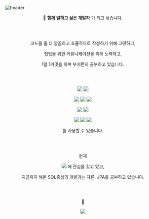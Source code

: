 ![header](https://capsule-render.vercel.app/api?type=waving&color=ddd6f3&height=250&section=header&text=Ara%20Jo&fontSize=70&animation=twinkling)

<p align="center">🤝 <strong>함께 일하고 싶은 개발자</strong> 가 되고 싶습니다. </p>
<br>
<br>
<p align="center">코드를 좀 더 깔끔하고 효율적으로 작성하기 위해 고민하고,</p>
<p align="center">협업을 위한 커뮤니케이션을 위해 노력하고,</p>
<p align="center">1일 1커밋을 하며 부지런히 공부하고 있습니다.</p>
<br>
<br>
<p align="center"><img src="https://img.shields.io/badge/Java-007396?style=flat-square&logo=Java&logoColor=white"/> <img src="https://img.shields.io/badge/Python-3766AB?style=flat-square&logo=Python&logoColor=white"/></p>
<p align="center"><img src="https://img.shields.io/badge/HTML5-E34F26?style=flat-square&logo=HTML5&logoColor=white"/> <img src="https://img.shields.io/badge/CSS-1572B6?style=flat-square&logo=CSS3&logoColor=white"/> <img src="https://img.shields.io/badge/JavaScript-F7DF1E?style=flat-square&logo=JavaScript&logoColor=white"/></p>
<p align="center"><img src="https://img.shields.io/badge/Spring-6DB33F?style=flat-square&logo=Spring&logoColor=white"/> <img src="https://img.shields.io/badge/Django-092E20?style=flat-square&logo=Django&logoColor=white"/></p>
<p align="center"><img src="https://img.shields.io/badge/Docker-2496ED?style=flat-square&logo=Docker&logoColor=white"/> <img src="https://img.shields.io/badge/TravisCI-3EAAAF?style=flat-square&logo=TravisCI&logoColor=white"/> <img src="https://img.shields.io/badge/Heroku-430098?style=flat-square&logo=Heroku&logoColor=white"/></p>
<p align="center">를 사용할 수 있습니다.</p>
<br>
<br>
<p align="center">현재</p>
<p align="center"><img src="https://img.shields.io/badge/Amazon%20AWS-232F3E?style=flat-square&logo=Amazon%20AWS&logoColor=white"/> 에 관심을 갖고 있고,</p>
<p align="center">지금까지 해온 SQL중심의 개발과는 다른, JPA를 공부하고 있습니다.</p>
<br>
<br>
<p align="center">
🔔
</p>
<p align="center">
<a href="https://hits.seeyoufarm.com"><img src="https://hits.seeyoufarm.com/api/count/incr/badge.svg?url=https%3A%2F%2Fgithub.com%2Farajo-hub&count_bg=%2300AAD1&title_bg=%23001460&icon=&icon_color=%23E7E7E7&title=hits&edge_flat=true"/></a>
</p>
<br>
<br>
